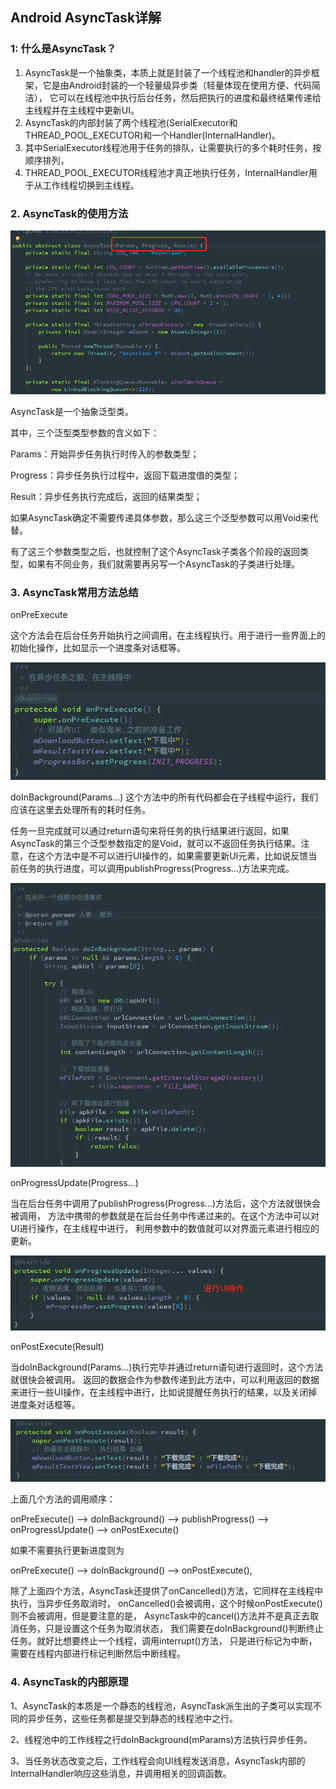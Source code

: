 ## Android AsyncTask详解

### 1: 什么是AsyncTask？

1. AsyncTask是一个抽象类，本质上就是封装了一个线程池和handler的异步框架，它是由Android封装的一个轻量级异步类（轻量体现在使用方便、代码简洁），
它可以在线程池中执行后台任务，然后把执行的进度和最终结果传递给主线程并在主线程中更新UI。
2. AsyncTask的内部封装了两个线程池(SerialExecutor和THREAD_POOL_EXECUTOR)和一个Handler(InternalHandler)。
3. 其中SerialExecutor线程池用于任务的排队，让需要执行的多个耗时任务，按顺序排列，
4. THREAD_POOL_EXECUTOR线程池才真正地执行任务，InternalHandler用于从工作线程切换到主线程。

### 2.  AsyncTask的使用方法

![AsyncTask](Image/img.png)


AsyncTask是一个抽象泛型类。

其中，三个泛型类型参数的含义如下：

Params：开始异步任务执行时传入的参数类型；

Progress：异步任务执行过程中，返回下载进度值的类型；

Result：异步任务执行完成后，返回的结果类型；

如果AsyncTask确定不需要传递具体参数，那么这三个泛型参数可以用Void来代替。

有了这三个参数类型之后，也就控制了这个AsyncTask子类各个阶段的返回类型，如果有不同业务，我们就需要再另写一个AsyncTask的子类进行处理。

### 3. AsyncTask常用方法总结

onPreExecute

这个方法会在后台任务开始执行之间调用，在主线程执行。用于进行一些界面上的初始化操作，比如显示一个进度条对话框等。

![AsyncTask](Image/img_1.png)

doInBackground(Params...)
这个方法中的所有代码都会在子线程中运行，我们应该在这里去处理所有的耗时任务。

任务一旦完成就可以通过return语句来将任务的执行结果进行返回，如果AsyncTask的第三个泛型参数指定的是Void，就可以不返回任务执行结果。注意，在这个方法中是不可以进行UI操作的，如果需要更新UI元素，比如说反馈当前任务的执行进度，可以调用publishProgress(Progress...)方法来完成。

![AsyncTask](Image/img_2.png)

onProgressUpdate(Progress...)

当在后台任务中调用了publishProgress(Progress...)方法后，这个方法就很快会被调用，
方法中携带的参数就是在后台任务中传递过来的。在这个方法中可以对UI进行操作，在主线程中进行，
利用参数中的数值就可以对界面元素进行相应的更新。

![AsyncTask](Image/img_3.png)

onPostExecute(Result)

当doInBackground(Params...)执行完毕并通过return语句进行返回时，这个方法就很快会被调用。
返回的数据会作为参数传递到此方法中，可以利用返回的数据来进行一些UI操作，在主线程中进行，比如说提醒任务执行的结果，以及关闭掉进度条对话框等。

![AsyncTask](Image/img_4.png)


上面几个方法的调用顺序：

onPreExecute() --> doInBackground() --> publishProgress() --> onProgressUpdate() --> onPostExecute()

如果不需要执行更新进度则为

onPreExecute() --> doInBackground() --> onPostExecute(),

除了上面四个方法，AsyncTask还提供了onCancelled()方法，它同样在主线程中执行，当异步任务取消时，
onCancelled()会被调用，这个时候onPostExecute()则不会被调用，但是要注意的是，
AsyncTask中的cancel()方法并不是真正去取消任务，只是设置这个任务为取消状态，
我们需要在doInBackground()判断终止任务。就好比想要终止一个线程，调用interrupt()方法，
只是进行标记为中断，需要在线程内部进行标记判断然后中断线程。

### 4. AsyncTask的内部原理
1、AsyncTask的本质是一个静态的线程池，AsyncTask派生出的子类可以实现不同的异步任务，这些任务都是提交到静态的线程池中之行。

2、线程池中的工作线程之行doInBackground(mParams)方法执行异步任务。

3、当任务状态改变之后，工作线程会向UI线程发送消息，AsyncTask内部的InternalHandler响应这些消息，并调用相关的回调函数。


